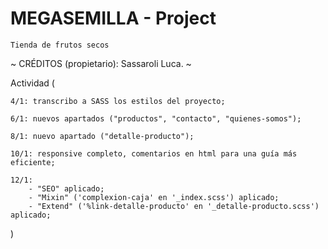 # MEGASEMILLA - Project
    Tienda de frutos secos

~ CRÉDITOS (propietario): Sassaroli Luca. ~

Actividad (

    4/1: transcribo a SASS los estilos del proyecto;
    
    6/1: nuevos apartados ("productos", "contacto", "quienes-somos");

    8/1: nuevo apartado ("detalle-producto");
    
    10/1: responsive completo, comentarios en html para una guía más eficiente;
    
    12/1:
        - "SEO" aplicado;
        - "Mixin" ('complexion-caja' en '_index.scss') aplicado;
        - "Extend" ('%link-detalle-producto' en '_detalle-producto.scss') aplicado;
)